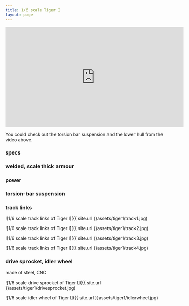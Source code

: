 ```yaml
---
title: 1/6 scale Tiger I
layout: page
---
```





<iframe width="560" height="315" src="https://www.youtube.com/embed/tUMdRF3QVpM" frameborder="0" allow="accelerometer; autoplay; clipboard-write; encrypted-media; gyroscope; picture-in-picture" allowfullscreen></iframe>

You could check out the torsion bar suspension and the lower hull from the video above.

### specs


### welded, scale thick armour


### power




### torsion-bar suspension





### track links

![1/6 scale track links of Tiger I]({{ site.url }}assets/tiger1/track1.jpg)

![1/6 scale track links of Tiger I]({{ site.url }}assets/tiger1/track2.jpg)

![1/6 scale track links of Tiger I]({{ site.url }}assets/tiger1/track3.jpg)

![1/6 scale track links of Tiger I]({{ site.url }}assets/tiger1/track4.jpg)


### drive sprocket, idler wheel

made of steel, CNC

![1/6 scale drive sprocket of Tiger I]({{ site.url }}assets/tiger1/drivesprocket.jpg)

![1/6 scale idler wheel of Tiger I]({{ site.url }}assets/tiger1/idlerwheel.jpg)